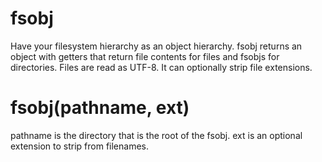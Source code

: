 fsobj
=====
Have your filesystem hierarchy as an object hierarchy.
fsobj returns an object with getters that return file contents for files and fsobjs for directories.
Files are read as UTF-8.
It can optionally strip file extensions.

fsobj(pathname, ext)
====================
pathname is the directory that is the root of the fsobj.
ext is an optional extension to strip from filenames.
